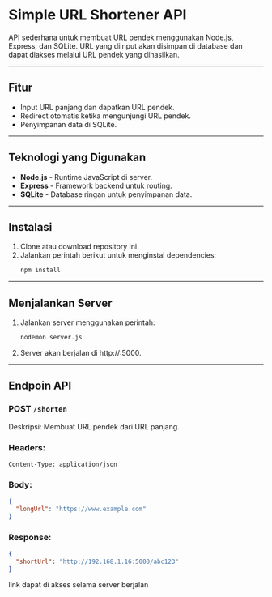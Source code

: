 # Simple URL Shortener API

API sederhana untuk membuat URL pendek menggunakan Node.js, Express, dan SQLite. URL yang diinput akan disimpan di database dan dapat diakses melalui URL pendek yang dihasilkan.

---

## **Fitur**
- Input URL panjang dan dapatkan URL pendek.
- Redirect otomatis ketika mengunjungi URL pendek.
- Penyimpanan data di SQLite.

---

## **Teknologi yang Digunakan**
- **Node.js** - Runtime JavaScript di server.
- **Express** - Framework backend untuk routing.
- **SQLite** - Database ringan untuk penyimpanan data.

---

## **Instalasi**

1. Clone atau download repository ini.
2. Jalankan perintah berikut untuk menginstal dependencies:
   ```sh
   npm install
   ```

---

## **Menjalankan Server**
1. Jalankan server menggunakan perintah:
   ```sh
   nodemon server.js
   ```
2. Server akan berjalan di http://<IP-server>:5000.

---

## **Endpoin API**
### POST `/shorten`
Deskripsi: Membuat URL pendek dari URL panjang.
### Headers:
```
Content-Type: application/json
```
### Body:
```json
{
  "longUrl": "https://www.example.com"
}
```
### Response:
```json
{
  "shortUrl": "http://192.168.1.16:5000/abc123"
}
```
link dapat di akses selama server berjalan
